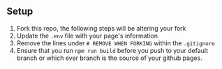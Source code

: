 ## Setup
1. Fork this repo, the following steps will be altering your fork
2. Update the ``.env`` file with your page's information
3. Remove the lines under `# REMOVE WHEN FORKING` within the ``.gitignore``
4. Ensure that you run ``npm run build`` before you push to your default branch or which ever branch is the source of your github pages.
